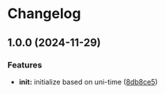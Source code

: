 # Changelog

## 1.0.0 (2024-11-29)


### Features

* **init:** initialize based on uni-time ([8db8ce5](https://github.com/ehmpathy/uni-phone/commit/8db8ce5ee3b925ebd43aadef4e8b8425d445c227))
